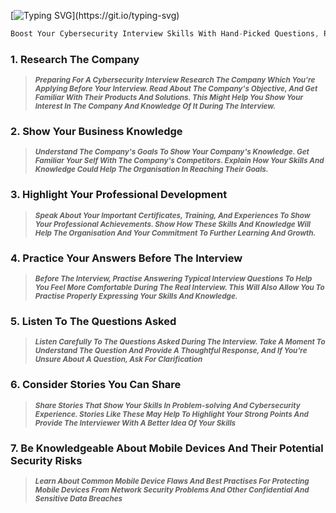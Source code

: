 [![Typing SVG](https://readme-typing-svg.herokuapp.com?font=Goblin+One&color=00FF00&width=600&lines=Interview+Boost;)](https://git.io/typing-svg)

```js
Boost Your Cybersecurity Interview Skills With Hand-Picked Questions, Real-World Tasks, And Expert Advice
```
### 1. Research The Company

> <sup> ***Preparing For A Cybersecurity Interview Research The Company Which You're Applying Before Your Interview.
Read About The Company's Objective, And Get Familiar With Their Products And Solutions.
This Might Help You Show Your Interest In The Company And Knowledge Of It During The Interview. </sup>***

### 2. Show Your Business Knowledge

> <sup> ***Understand The Company's Goals To Show Your Company's Knowledge. Get Familiar Your Self With The Company's Competitors.
Explain How Your Skills And Knowledge Could Help The Organisation In Reaching Their Goals. </sup>***

### 3. Highlight Your Professional Development

> <sup> ***Speak About Your Important Certificates, Training, And Experiences To Show Your Professional Achievements.
Show How These Skills And Knowledge Will Help The Organisation And Your Commitment To Further Learning And Growth.</sup>***



### 4. Practice Your Answers Before The Interview

> <sup>***Before The Interview, Practise Answering Typical Interview Questions To Help You Feel More Comfortable During The Real Interview. This Will Also Allow You To Practise Properly Expressing Your Skills And Knowledge.</sup>***


### 5.  Listen To The Questions Asked

> <sup>***Listen Carefully To The Questions Asked During The Interview. Take A Moment To Understand The Question And Provide A Thoughtful Response, And If You're Unsure About A Question, Ask For Clarification***</sup>

### 6. Consider Stories You Can Share

> <sup>***Share Stories That Show Your Skills In Problem-solving And Cybersecurity Experience. Stories Like These May Help To Highlight Your Strong Points And Provide The Interviewer With A Better Idea Of Your Skills***</sup>

### 7. Be Knowledgeable About Mobile Devices And Their Potential Security Risks

> <sup>***Learn About Common Mobile Device Flaws And Best Practises For Protecting Mobile Devices From Network Security Problems And Other Confidential And Sensitive Data Breaches***</sup>
